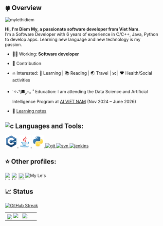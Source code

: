 <!-- <img src="https://media.giphy.com/media/ii0NswbQJl8PX5ZBtT/giphy.gif" width="400px"> -->

<h2 align="left">🍀 Overview </h2>
<p align="left"> <img src="https://komarev.com/ghpvc/?username=mylethidiem&label=Profile%20views&color=0e75b6&style=flat" alt="mylethidiem" /> </p>

**Hi, I'm Diem My, a passionate software developer from Viet Nam.** \
I’m a Software Developer with 6 years of experience in C/C++, Java, Python to develop apps. Learning new language and new technology is my passion. 

- 👩‍💻 Working: **Software developer**

- 💚 Contribution

- 🔥 Interested: 🌱 Learning  |  📚 Reading | 🌏 Travel | 🕉 | ❤️ Health/Social activities

- ˙✧˖°🎓 ༘⋆｡ ˚ Education: I am attending the Data Science and Artificial Intelligence Program at [AI VIET NAM](https://www.facebook.com/aivietnam.edu.vn) (Nov 2024 – June 2026)

- 💓 [Learning notes](https://concrete-tray-472.notion.site/Learning-notes-15c0730a96738028bf16e05afd34bd0c?pvs=74)
<!--<p align="left"> <a href="https://github.com/ryo-ma/github-profile-trophy"><img src="https://github-profile-trophy.vercel.app/?username=mylethidiem" alt="mylethidiem" /></a> </p>-->

<h2 align="left"> <img src="https://www.svgrepo.com/show/273713/computing-programming-language.svg" alt="c" width="40" height="40"/> Languages and Tools:</h2>
<p align="left"> 
<a href="https://en.cppreference.com/w/" target="_blank"> 
  <img src="https://raw.githubusercontent.com/github/explore/80688e429a7d4ef2fca1e82350fe8e3517d3494d/topics/cpp/cpp.png" alt="c" width="40" height="40"/> </a> 
<a href="https://www.java.com" target="_blank"> <img src="https://raw.githubusercontent.com/devicons/devicon/master/icons/java/java-original.svg" alt="java" width="40" height="40"/> </a> 
<!-- <a href="https://www.mysql.com/" target="_blank"> <img src="https://raw.githubusercontent.com/devicons/devicon/master/icons/mysql/mysql-original-wordmark.svg" alt="mysql" width="40" height="40"/> </a> -->
<a href="https://www.python.org" target="_blank"> <img src="https://raw.githubusercontent.com/devicons/devicon/master/icons/python/python-original.svg" alt="python" width="40" height="40"/> </a>
<a href="https://git-scm.com/" target="_blank"> 
  <img src="https://www.vectorlogo.zone/logos/git-scm/git-scm-icon.svg" alt="git" width="40" height="40"/> </a>
<a href="https://subversion.apache.org/" target="_blank"> <img src="https://upload.wikimedia.org/wikipedia/commons/2/22/Apache_Subversion_logo.svg" alt="svn" width="40" height="40"/> </a>
  <a href="https://www.jenkins.io/" target="_blank"> <img src="https://www.jenkins.io/images/logos/jenkins/jenkins.svg" alt="jenkins" width="40" height="40"/> </a>
</p>



<h2 align="left">⭐ Other profiles: </h2>
<a href="https://www.linkedin.com/in/lethidiemmy-gryffindor/">
<img align="left" src="https://raw.githubusercontent.com/rahuldkjain/github-profile-readme-generator/master/src/images/icons/Social/linked-in-alt.svg" alt="https://www.linkedin.com/in/lethidiemmy-gryffindor/" height="22" width="22" /></a>
  <a href="https://www.kaggle.com/banhmuy">
  <img align="left" src="https://raw.githubusercontent.com/rahuldkjain/github-profile-readme-generator/master/src/images/icons/Social/kaggle.svg" alt="My Le's kaggle" height="22" width="22" /></a>
<a href="https://auth.geeksforgeeks.org/user/diemmylethi">
  <img align="left" src="https://raw.githubusercontent.com/rahuldkjain/github-profile-readme-generator/master/src/images/icons/Social/geeks-for-geeks.svg" alt=""My Le's Geek" height="22" width="22" />
  <a href="https://leetcode.com/lethidiemmy961996/">
  <img align="left" src="https://assets.leetcode.com/static_assets/public/webpack_bundles/images/logo-dark.e99485d9b.svg" alt="My Le's leetecode" height="20" width="80" /></a>
  </a>
<br />


<h2 align="left">📈 Status</h2>

[![GitHub Streak](https://streak-stats.demolab.com?user=mylethidiem&theme=radical)](https://streak-stats.demolab.com/?user=mylethidiem&theme=radical)

<table>
  <td width="48%">
    <img align="center" src="https://github-readme-stats.vercel.app/api/top-langs?username=mylethidiem&show_icons=true&locale=en&layout=compact&theme=gotham&hide_border=true" />
    <img src="https://github-readme-stats.vercel.app/api?username=mylethidiem&show_icons=true&locale=en&theme=gotham&hide_border=true" />
  </td>
  <td width="52%">
     <img src="https://leetcard.jacoblin.cool/lethidiemmy961996?theme=chartreuse&font=Courier%20Prime&ext=heatmap" />               
  </td>
</tr>
<table>

